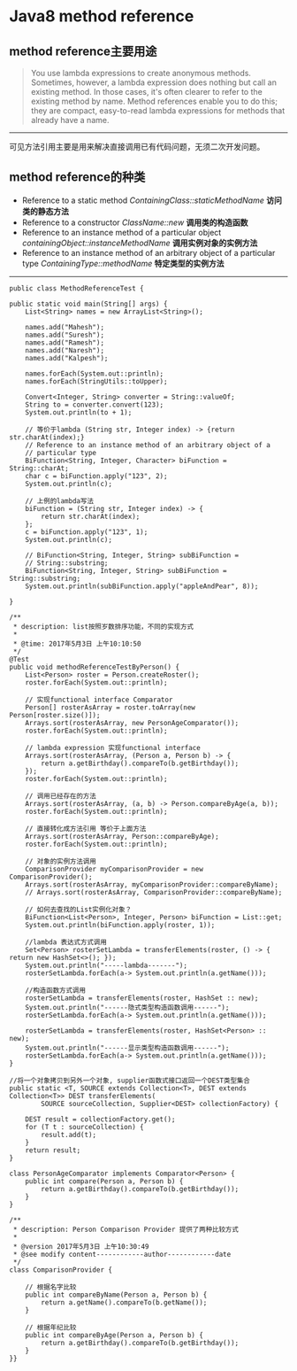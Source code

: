 # Java8 method reference #

## method reference主要用途 ##
> You use lambda expressions to create anonymous methods. Sometimes, however, a lambda expression does nothing but call an existing method. In those cases, it's often clearer to refer to the existing method by name. Method references enable you to do this; they are compact, easy-to-read lambda expressions for methods that already have a name.

----------
可见方法引用主要是用来解决直接调用已有代码问题，无须二次开发问题。

## method reference的种类 ##
    
- Reference to a static method  *ContainingClass::staticMethodName*  **访问类的静态方法**
- Reference to a constructor  *ClassName::new*  **调用类的构造函数**
- Reference to an instance method of a particular object *containingObject::instanceMethodName* **调用实例对象的实例方法**
- Reference to an instance method of an arbitrary object of a particular type *ContainingType::methodName* **特定类型的实例方法**

----------
    public class MethodReferenceTest {

	public static void main(String[] args) {
		List<String> names = new ArrayList<String>();

		names.add("Mahesh");
		names.add("Suresh");
		names.add("Ramesh");
		names.add("Naresh");
		names.add("Kalpesh");

		names.forEach(System.out::println);
		names.forEach(StringUtils::toUpper);

		Convert<Integer, String> converter = String::valueOf;
		String to = converter.convert(123);
		System.out.println(to + 1);

		// 等价于lambda (String str, Integer index) -> {return str.charAt(index);}
		// Reference to an instance method of an arbitrary object of a
		// particular type
		BiFunction<String, Integer, Character> biFunction = String::charAt;
		char c = biFunction.apply("123", 2);
		System.out.println(c);

		// 上例的lambda写法
		biFunction = (String str, Integer index) -> {
			return str.charAt(index);
		};
		c = biFunction.apply("123", 1);
		System.out.println(c);

		// BiFunction<String, Integer, String> subBiFunction =
		// String::substring;
		BiFunction<String, Integer, String> subBiFunction = String::substring;
		System.out.println(subBiFunction.apply("appleAndPear", 8));

	}

	/**
	 * description: list按照岁数排序功能，不同的实现方式
	 * 
	 * @time: 2017年5月3日 上午10:10:50
	 */
	@Test
	public void methodReferenceTestByPerson() {
		List<Person> roster = Person.createRoster();
		roster.forEach(System.out::println);

		// 实现functional interface Comparator
		Person[] rosterAsArray = roster.toArray(new Person[roster.size()]);
		Arrays.sort(rosterAsArray, new PersonAgeComparator());
		roster.forEach(System.out::println);

		// lambda expression 实现functional interface
		Arrays.sort(rosterAsArray, (Person a, Person b) -> {
			return a.getBirthday().compareTo(b.getBirthday());
		});
		roster.forEach(System.out::println);

		// 调用已经存在的方法
		Arrays.sort(rosterAsArray, (a, b) -> Person.compareByAge(a, b));
		roster.forEach(System.out::println);

		// 直接转化成方法引用 等价于上面方法
		Arrays.sort(rosterAsArray, Person::compareByAge);
		roster.forEach(System.out::println);

		// 对象的实例方法调用
		ComparisonProvider myComparisonProvider = new ComparisonProvider();
		Arrays.sort(rosterAsArray, myComparisonProvider::compareByName);
		// Arrays.sort(rosterAsArray, ComparisonProvider::compareByName);

		// 如何去查找的List实例化对象？
		BiFunction<List<Person>, Integer, Person> biFunction = List::get;
		System.out.println(biFunction.apply(roster, 1));
		
		//lambda 表达式方式调用
		Set<Person> rosterSetLambda = transferElements(roster, () -> { return new HashSet<>(); });
		System.out.println("-----lambda-------");
		rosterSetLambda.forEach(a-> System.out.println(a.getName()));
		
		//构造函数方式调用
		rosterSetLambda = transferElements(roster, HashSet :: new);
		System.out.println("------隐式类型构造函数调用------");
		rosterSetLambda.forEach(a-> System.out.println(a.getName()));
		
		rosterSetLambda = transferElements(roster, HashSet<Person> :: new);
		System.out.println("------显示类型构造函数调用------");
		rosterSetLambda.forEach(a-> System.out.println(a.getName()));
	}

	//将一个对象拷贝到另外一个对象, supplier函数式接口返回一个DEST类型集合
	public static <T, SOURCE extends Collection<T>, DEST extends Collection<T>> DEST transferElements(
			SOURCE sourceCollection, Supplier<DEST> collectionFactory) {

		DEST result = collectionFactory.get();
		for (T t : sourceCollection) {
			result.add(t);
		}
		return result;
	}

	class PersonAgeComparator implements Comparator<Person> {
		public int compare(Person a, Person b) {
			return a.getBirthday().compareTo(b.getBirthday());
		}
	}

	/**
	 * description: Person Comparison Provider 提供了两种比较方式
	 *
	 * @version 2017年5月3日 上午10:30:49
	 * @see modify content------------author------------date
	 */
	class ComparisonProvider {

		// 根据名字比较
		public int compareByName(Person a, Person b) {
			return a.getName().compareTo(b.getName());
		}

		// 根据年纪比较
		public int compareByAge(Person a, Person b) {
			return a.getBirthday().compareTo(b.getBirthday());
		}
	}}

